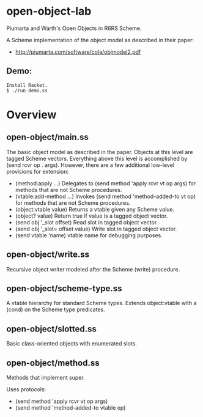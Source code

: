 open-object-lab
===============

Piumarta and Warth's Open Objects in R6RS Scheme.

A Scheme implementation of the object model as described in their paper:

* http://piumarta.com/software/cola/objmodel2.pdf

Demo:
-----

    Install Racket.
    $ ./run demo.ss

Overview
========

open-object/main.ss
-------------------

The basic object model as described in the paper.
Objects at this level are tagged Scheme vectors.
Everything above this level is accomplished by (send rcvr op . args).
However, there are a few additional low-level provisions for extension:

* (method:apply ...)
Delegates to (send method 'apply rcvr vt op args) for methods that are not Scheme procedures.
* (vtable:add-method ...)
Invokes (send method 'method-added-to vt op) for methods that are not Scheme procedures.
* (object:vtable value)
Returns a vtable given any Scheme value.
* (object? value)
Return true if value is a tagged object vector.
* (send obj '_slot offset)
Read slot in tagged object vector.
* (send obj '_slot= offset value)
Write slot in tagged object vector.
* (send vtable 'name)
vtable name for debugging purposes.

open-object/write.ss
--------------------

Recursive object writer modeled after the Scheme (write) procedure.

open-object/scheme-type.ss
--------------------------

A vtable hierarchy for standard Scheme types.
Extends object:vtable with a (cond) on the Scheme type predicates.

open-object/slotted.ss
----------------------

Basic class-oriented objects with enumerated slots.

open-object/method.ss
---------------------

Methods that implement super.

Uses protocols:
* (send method 'apply rcvr vt op args)
* (send method 'method-added-to vtable op)
